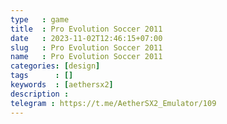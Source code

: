 ```yaml
---
type   : game
title  : Pro Evolution Soccer 2011
date   : 2023-11-02T12:46:15+07:00
slug   : Pro Evolution Soccer 2011
name   : Pro Evolution Soccer 2011
categories: [design]
tags      : []
keywords  : [aethersx2]
description :
telegram : https://t.me/AetherSX2_Emulator/109
---
```



